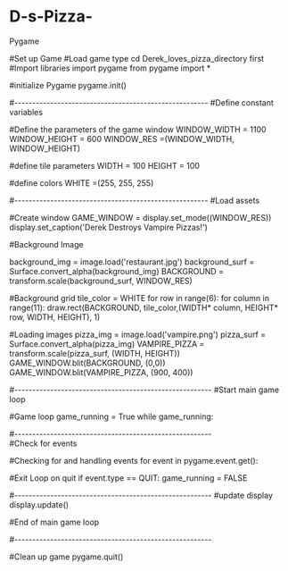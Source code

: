 # D-s-Pizza-
Pygame

#Set up Game
#Load game type cd Derek_loves_pizza_directory first 
#Import libraries 
import pygame
from pygame import *

#initialize Pygame
pygame.init()

#------------------------------------------------------
#Define constant variables

#Define the parameters of the game window
WINDOW_WIDTH = 1100
WINDOW_HEIGHT = 600
WINDOW_RES =(WINDOW_WIDTH, WINDOW_HEIGHT)

#define tile parameters
WIDTH = 100
HEIGHT = 100

#define colors
WHITE =(255, 255, 255)

#------------------------------------------------------
#Load assets

#Create window
GAME_WINDOW = display.set_mode((WINDOW_RES))
display.set_caption('Derek Destroys Vampire Pizzas!')

#Background Image

background_img = image.load('restaurant.jpg')
background_surf = Surface.convert_alpha(background_img)
BACKGROUND = transform.scale(background_surf, WINDOW_RES)

#Background grid
tile_color = WHITE
for row in range(6):
    for column in range(11):
        draw.rect(BACKGROUND, tile_color,(WIDTH* column,
                                      HEIGHT* row, WIDTH, HEIGHT), 1)


#Loading images
pizza_img = image.load('vampire.png')
pizza_surf = Surface.convert_alpha(pizza_img)
VAMPIRE_PIZZA = transform.scale(pizza_surf, (WIDTH, HEIGHT))
GAME_WINDOW.blit(BACKGROUND, (0,0))
GAME_WINDOW.blit(VAMPIRE_PIZZA, (900, 400))





#-------------------------------------------------------
#Start main game loop

#Game loop
game_running = True
while game_running:

#-------------------------------------------------------    
#Check for events

#Checking for and handling events
    for event in pygame.event.get():

#Exit Loop on quit
        if event.type == QUIT:
            game_running = FALSE

#-------------------------------------------------------
            #update display
        display.update()

#End of main game loop

#-------------------------------------------------------

#Clean up game
pygame.quit()


